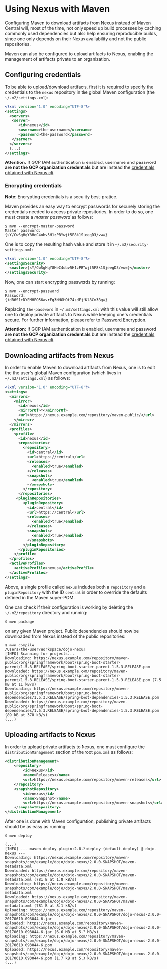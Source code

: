 # Using Nexus with Maven

Configuring Maven to download artifacts from Nexus instead of Maven Central
will, most of the time, not only speed up build processes by
caching commonly used dependencies but also help ensuring reproducible builds,
since one only depends on their Nexus availability and not the public repositories.

Maven can also be configured to upload artifacts to Nexus, enabling the management
of artifacts private to an organization.

## Configuring credentials

To be able to upload/download artifacts, first it is required to specify the credentials to the `nexus` repository in the global Maven configuration (the `~/.m2/settings.xml`):

```xml
<?xml version="1.0" encoding="UTF-8"?>
<settings>
  <servers>
   <server>
      <id>nexus</id>
      <username>the-username</username>
      <password>the-password</password>
   </server>
  </servers>
  (...)
</settings>
```

**Attention:** If GCP IAM authentication is enabled, username and password
**are not the GCP organization credentials** but are instead the [credentials obtained with Nexus cli](../admin/configuring-nexus-proxy.md#using-command-line-tools).

### Encrypting credentials

**Note**: Encrypting credentials is a security best-pratice.

Maven provides an easy way to encrypt passwords for securely storing the
credentials needed to access private repositories. In order to do so, one must
create a _master password_ as follows:

```shell
$ mvn --encrypt-master-password
Master password:
{sY/CwSgHqY8HeC4obv5H1zPBYwjt5F8k1SjeegD3/vw=}
```

One is to copy the resulting hash value and store it in `~/.m2/security-settings.xml`:

```xml
<?xml version="1.0" encoding="UTF-8"?>
<settingsSecurity>
  <master>{sY/CwSgHqY8HeC4obv5H1zPBYwjt5F8k1SjeegD3/vw=}</master>
</settingsSecurity>
```

Now, one can start encrypting passwords by running:

```
$ mvn --encrypt-password
Password:
{idR6S1+DYEMHFO56avrFg3NHGHOt74zdFjfKl8Cm3Bg=}
```

Replacing `the-password` in `~/.m2/settings.xml` with this value will still
allow one to deploy private artifacts to Nexus while keeping one's credentials
secure.
For further information, please refer to
[Password Encryption](https://maven.apache.org/guides/mini/guide-encryption.html).

**Attention:** If GCP IAM authentication is enabled, username and password
**are not the GCP organization credentials** but are instead the [credentials obtained with Nexus cli](../admin/configuring-nexus-proxy.md#using-command-line-tools).

## Downloading artifacts from Nexus

In order to enable Maven to download artifacts from Nexus, one is to edit the
the user's global Maven configuration (which lives in `~/.m2/settings.xml`) as
follows:

```xml
<?xml version="1.0" encoding="UTF-8"?>
<settings>
  <mirrors>
    <mirror>
      <id>nexus</id>
      <mirrorOf>*</mirrorOf>
      <url>https://nexus.example.com/repository/maven-public/</url>
    </mirror>
  </mirrors>
  <profiles>
    <profile>
      <id>nexus</id>
      <repositories>
        <repository>
          <id>central</id>
          <url>https://central</url>
          <releases>
            <enabled>true</enabled>
          </releases>
          <snapshots>
            <enabled>true</enabled>
          </snapshots>
        </repository>
      </repositories>
     <pluginRepositories>
        <pluginRepository>
          <id>central</id>
          <url>https://central</url>
          <releases>
            <enabled>true</enabled>
          </releases>
          <snapshots>
            <enabled>true</enabled>
          </snapshots>
        </pluginRepository>
      </pluginRepositories>
    </profile>
  </profiles>
  <activeProfiles>
    <activeProfile>nexus</activeProfile>
  </activeProfiles>
</settings>
```

Above, a single profile called `nexus` includes both a `repository` and a
`pluginRepository` with the ID `central` in order to override the defaults
defined in the Maven super-POM.

One can check if their configuration is working by deleting the `~/.m2/repository`
directory and running:

```shell
$ mvn package
```

on any given Maven project. Public dependencies should now be downloaded from Nexus
instead of the public repositories:

```
$ mvn compile
/Users/the-user/Workspace/dojo-nexus
[INFO] Scanning for projects...
Downloading: https://nexus.example.com/repository/maven-public/org/springframework/boot/spring-boot-starter-parent/1.5.3.RELEASE/spring-boot-starter-parent-1.5.3.RELEASE.pom
Downloaded: https://nexus.example.com/repository/maven-public/org/springframework/boot/spring-boot-starter-parent/1.5.3.RELEASE/spring-boot-starter-parent-1.5.3.RELEASE.pom (7.5 kB at 11 kB/s)
Downloading: https://nexus.example.com/repository/maven-public/org/springframework/boot/spring-boot-dependencies/1.5.3.RELEASE/spring-boot-dependencies-1.5.3.RELEASE.pom
Downloaded: https://nexus.example.com/repository/maven-public/org/springframework/boot/spring-boot-dependencies/1.5.3.RELEASE/spring-boot-dependencies-1.5.3.RELEASE.pom (89 kB at 378 kB/s)
(...)
```

## Uploading artifacts to Nexus

In order to upload private artifacts to Nexus, one must configure the
`distributionManagement` section of the root `pom.xml` as follows:

```xml
<distributionManagement>
    <repository>
        <id>nexus</id>
        <name>Releases</name>
        <url>https://nexus.example.com/repository/maven-releases</url>
    </repository>
    <snapshotRepository>
        <id>nexus</id>
        <name>Snapshot</name>
        <url>https://nexus.example.com/repository/maven-snapshots</url>
    </snapshotRepository>
</distributionManagement>
```

After one is done with Maven configuration, publishing private artifacts should
be as easy as running:

```
$ mvn deploy

(...)
[INFO] --- maven-deploy-plugin:2.8.2:deploy (default-deploy) @ dojo-nexus ---
Downloading: https://nexus.example.com/repository/maven-snapshots/com/example/dojo/dojo-nexus/2.0.0-SNAPSHOT/maven-metadata.xml
Downloaded: https://nexus.example.com/repository/maven-snapshots/com/example/dojo/dojo-nexus/2.0.0-SNAPSHOT/maven-metadata.xml (781 B at 1.8 kB/s)
Downloading: https://nexus.example.com/repository/maven-snapshots/com/example/dojo/dojo-nexus/2.0.0-SNAPSHOT/maven-metadata.xml
Downloaded: https://nexus.example.com/repository/maven-snapshots/com/example/dojo/dojo-nexus/2.0.0-SNAPSHOT/maven-metadata.xml (781 B at 8.1 kB/s)
Uploading: https://nexus.example.com/repository/maven-snapshots/com/example/dojo/dojo-nexus/2.0.0-SNAPSHOT/dojo-nexus-2.0.0-20170610.093044-6.jar
Uploaded: https://nexus.example.com/repository/maven-snapshots/com/example/dojo/dojo-nexus/2.0.0-SNAPSHOT/dojo-nexus-2.0.0-20170610.093044-6.jar (6.6 MB at 5.7 MB/s)
Uploading: https://nexus.example.com/repository/maven-snapshots/com/example/dojo/dojo-nexus/2.0.0-SNAPSHOT/dojo-nexus-2.0.0-20170610.093044-6.pom
Uploaded: https://nexus.example.com/repository/maven-snapshots/com/example/dojo/dojo-nexus/2.0.0-SNAPSHOT/dojo-nexus-2.0.0-20170610.093044-6.pom (1.7 kB at 5.3 kB/s)
(...)
```
